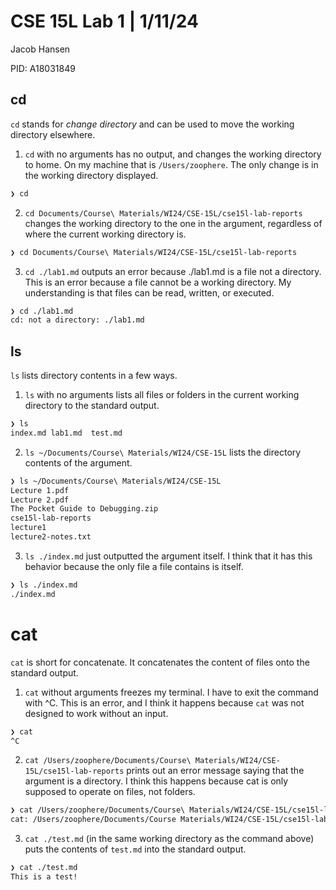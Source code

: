 # CSE 15L Lab 1 | 1/11/24

Jacob Hansen

PID: A18031849

## cd

`cd` stands for _change directory_ and can be used to move the working directory elsewhere.

1. `cd` with no arguments has no output, and changes the working directory to home. On my machine that is `/Users/zoophere`. The only change is in the working directory displayed.

```bash
❯ cd
```

2. `cd Documents/Course\ Materials/WI24/CSE-15L/cse15l-lab-reports` changes the working directory to the one in the argument, regardless of where the current working directory is.

```bash
❯ cd Documents/Course\ Materials/WI24/CSE-15L/cse15l-lab-reports
```

3. `cd ./lab1.md` outputs an error because ./lab1.md is a file not a directory. This is an error because a file cannot be a working directory. My understanding is that files can be read, written, or executed.

```bash
❯ cd ./lab1.md
cd: not a directory: ./lab1.md
```

## ls

`ls` lists directory contents in a few ways.

1. `ls` with no arguments lists all files or folders in the current working directory to the standard output.

```bash
❯ ls
index.md lab1.md  test.md
```

2. `ls ~/Documents/Course\ Materials/WI24/CSE-15L` lists the directory contents of the argument.

```bash
❯ ls ~/Documents/Course\ Materials/WI24/CSE-15L
Lecture 1.pdf
Lecture 2.pdf
The Pocket Guide to Debugging.zip
cse15l-lab-reports
lecture1
lecture2-notes.txt
```

3. `ls ./index.md` just outputted the argument itself. I think that it has this behavior because the only file a file contains is itself.

```bash
❯ ls ./index.md
./index.md
```

# cat

`cat` is short for concatenate. It concatenates the content of files onto the standard output.

1. `cat` without arguments freezes my terminal. I have to exit the command with ^C. This is an error, and I think it happens because `cat` was not designed to work without an input.

```bash
❯ cat
^C
```

2. `cat /Users/zoophere/Documents/Course\ Materials/WI24/CSE-15L/cse15l-lab-reports` prints out an error message saying that the argument is a directory. I think this happens because cat is only supposed to operate on files, not folders.

```bash
❯ cat /Users/zoophere/Documents/Course\ Materials/WI24/CSE-15L/cse15l-lab-reports
cat: /Users/zoophere/Documents/Course Materials/WI24/CSE-15L/cse15l-lab-reports: Is a directory
```

3. `cat ./test.md` (in the same working directory as the command above) puts the contents of `test.md` into the standard output.

```bash
❯ cat ./test.md
This is a test!
```
